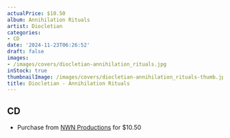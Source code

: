 ```yaml
---
actualPrice: $10.50
album: Annihilation Rituals
artist: Diocletian
categories:
- CD
date: '2024-11-23T06:26:52'
draft: false
images:
- /images/covers/diocletian-annihilation_rituals.jpg
inStock: true
thumbnailImage: /images/covers/diocletian-annihilation_rituals-thumb.jpg
title: Diocletian - Annihilation Rituals
---
```


## CD
* Purchase from [NWN Productions](http://shop.nwnprod.com/index.php?route=product/product&path=93&product_id=57733&sort=pd.name&order=ASC) for $10.50
